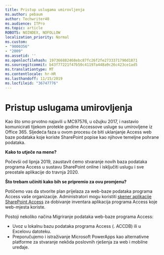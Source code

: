 ```yaml
---
title: Pristup uslugama umirovljenja
ms.author: pebaum
author: Techwriter40
ms.audience: ITPro
ms.topic: article
ROBOTS: NOINDEX, NOFOLLOW
localization_priority: Normal
ms.custom:
- "9000356"
- "2009"
ms.assetid: ''
ms.openlocfilehash: 197366882468ebc87fc26f2fe2733371790d1871
ms.sourcegitcommit: b43f77221f47b50c41197a448a9c26c423ce1ad5
ms.translationtype: MT
ms.contentlocale: hr-HR
ms.lasthandoff: 11/15/2019
ms.locfileid: "36747776"
---
```

# <a name="access-services-retirement"></a>Pristup uslugama umirovljenja

Kao što smo prvotno najavili u MC97576, u ožujku 2017, i nastavio komunicirati tijekom protekle godine Accessove usluge su umirovljene iz Office 365. Sljedeća faza u ovom procesu će biti uklanjanje Access web baze podataka koje koriste SharePoint popise kao njihove temeljne pohrane podataka.

**Kako to utječe na mene?**

Počevši od lipnja 2019, zaustavit ćemo stvaranje novih baza podataka programa Access u sustavu SharePoint online i isključiti uslugu i sve preostale aplikacije do travnja 2020.

**Što trebam učiniti kako bih se pripremio za ovu promjenu?**

Potičemo vas da stvorite plan prijelaza za web-baze podataka programa Access vaše organizacije. Administratori mogu koristiti [skener aplikacije SharePoint Access](https://github.com/SharePoint/PnP-Tools/tree/master/Solutions/SharePoint.AccessApp.Scanner) za dobivanje inventara aplikacija programa Access koje web-mjesta koriste.

Postoji nekoliko načina Migriranje podataka web-baze programa Access:

- Uvoz u lokalnu bazu podataka programa Access (. ACCDB) ili u Excelovu datoteku.
- Preporučujemo i istraživanje Microsoft PowerApps kao alternativne platforme za stvaranje nekôda poslovnih rješenja za web i mobilne uređaje.